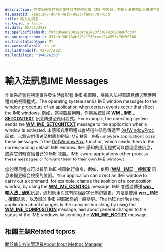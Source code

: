 ```yaml
---
description: 作業系統會在特定事件發生時會影響 IME 視窗時，將輸入法視窗訊息傳送至應用程式的視窗程式。
ms.assetid: 7eac1ab7-d04b-4e1b-9e2c-fa9a778756cd
title: 輸入法訊息
ms.topic: article
ms.date: 05/31/2018
ms.openlocfilehash: f0f30baa01081e0aca1423f3384926938e6fdc07
ms.sourcegitcommit: 831e8f3db78ab820e1710cede244553c70e50500
ms.translationtype: MT
ms.contentlocale: zh-TW
ms.lasthandoff: 01/07/2021
ms.locfileid: "104026290"
---
```

# <a name="ime-messages"></a><span data-ttu-id="87808-103">輸入法訊息</span><span class="sxs-lookup"><span data-stu-id="87808-103">IME Messages</span></span>

<span data-ttu-id="87808-104">作業系統會在特定事件發生時會影響 IME 視窗時，將輸入法視窗訊息傳送至應用程式的視窗程式。</span><span class="sxs-lookup"><span data-stu-id="87808-104">The operating system sends IME window messages to the window procedure of an application when certain events occur that affect the IME windows.</span></span> <span data-ttu-id="87808-105">例如，當視窗啟用時，作業系統會將 [**WM \_ IME \_ SETCONTEXT**](wm-ime-setcontext.md) 訊息傳送至應用程式。</span><span class="sxs-lookup"><span data-stu-id="87808-105">For example, the operating system sends the [**WM\_IME\_SETCONTEXT**](wm-ime-setcontext.md) message to the application when a window is activated.</span></span> <span data-ttu-id="87808-106">未感知的應用程式會將這些訊息傳遞至 [DefWindowProc](/windows/desktop/api/winuser/nf-winuser-defwindowproca) 函式，以將它們傳送至對應的預設 IME 視窗。</span><span class="sxs-lookup"><span data-stu-id="87808-106">IME-unaware applications pass these messages to the [DefWindowProc](/windows/desktop/api/winuser/nf-winuser-defwindowproca) function, which sends them to the corresponding default IME window.</span></span> <span data-ttu-id="87808-107">IME 感知的應用程式可以處理這些訊息，或將它們轉寄給自己的 IME 視窗。</span><span class="sxs-lookup"><span data-stu-id="87808-107">IME-aware applications either process these messages or forward them to their own IME windows.</span></span>

<span data-ttu-id="87808-108">您的應用程式可以指示 IME 視窗執行命令，例如，使用 [ [**WM \_ IME] \_ 控制項**](wm-ime-control.md) 訊息來變更組合視窗的位置。</span><span class="sxs-lookup"><span data-stu-id="87808-108">Your application can direct an IME window to carry out a command, for example, change the position of a composition window, by using the [**WM\_IME\_CONTROL**](wm-ime-control.md) message.</span></span> <span data-ttu-id="87808-109">IME 會透過傳送 [**wm \_ 輸入法 \_ 通知**](wm-ime-notify.md)訊息，通知應用程式有關組合字元串的變更，方法是使用 [**wm \_ IME \_ 撰寫**](wm-ime-composition.md)訊息，以及關於 IME 視窗狀態的一般變更。</span><span class="sxs-lookup"><span data-stu-id="87808-109">The IME notifies the application about changes to the composition string by using the [**WM\_IME\_COMPOSITION**](wm-ime-composition.md) message, and about general changes to the status of the IME windows by sending the [**WM\_IME\_NOTIFY**](wm-ime-notify.md) message.</span></span>

## <a name="related-topics"></a><span data-ttu-id="87808-110">相關主題</span><span class="sxs-lookup"><span data-stu-id="87808-110">Related topics</span></span>

<dl> <dt>

[<span data-ttu-id="87808-111">關於輸入方法管理員</span><span class="sxs-lookup"><span data-stu-id="87808-111">About Input Method Manager</span></span>](about-input-method-manager.md)
</dt> </dl>

 

 
